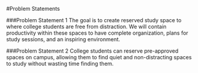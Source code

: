 #Problem Statements

###Problem Statement 1
The goal is to create reserved study space to where college students are free from distraction. We will contain productivity within these spaces to have complete organization, plans for study sessions, and an inspiring environment.

###Problem Statement 2
College students can reserve pre-approved spaces on campus, allowing them to find quiet and non-distracting spaces to study without wasting time finding them.
